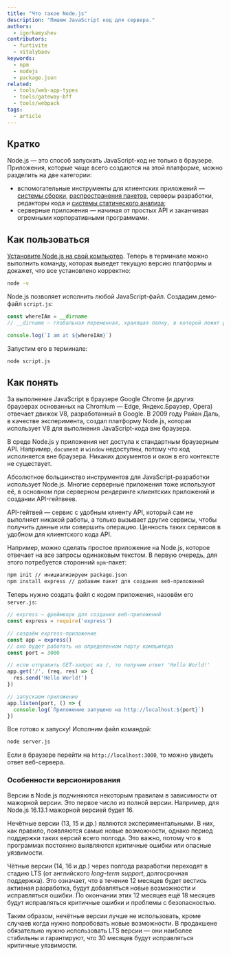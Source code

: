 ```yaml
---
title: "Что такое Node.js"
description: "Пишем JavaScript код для сервера."
authors:
  - igorkamyshev
contributors:
  - furtivite
  - vitalybaev
keywords:
  - npm
  - nodejs
  - package.json
related:
  - tools/web-app-types
  - tools/gateway-bff
  - tools/webpack
tags:
  - article
---
```


## Кратко

Node.js — это способ запускать JavaScript-код не только в браузере. Приложения, которые чаще всего создаются на этой платформе, можно разделить на две категории:

- вспомогательные инструменты для клиентских приложений — [системы сборки](/tools/bundlers/), [распространения пакетов](/tools/package-managers/), серверы разработки, редакторы кода и [системы статического анализа](/tools/static-analysis/);
- серверные приложения — начиная от простых API и заканчивая огромными корпоративными программами.

## Как пользоваться

[Установите Node.js на свой компьютер](https://nodejs.org/). Теперь в терминале можно выполнить команду, которая выведет текущую версию платформы и докажет, что все установлено корректно:

```bash
node -v
```

Node.js позволяет исполнить любой JavaScript-файл. Создадим демо-файл `script.js`:

```js
const whereIAm = __dirname
// __dirname — глобальная переменная, хранящая папку, в которой лежит файл скрипта

console.log(`I am at ${whereIAm}`)
```

Запустим его в терминале:

```bash
node script.js
```

## Как понять

За выполнение JavaScript в браузере Google Chrome (и других браузерах основанных на Chromium — Edge, Яндекс.Браузер, Opera) отвечает движок V8, разработанный в Google. В 2009 году Райан Даль, в качестве эксперимента, создал платформу Node.js, которая использует V8 для выполнения JavaScript-кода вне браузера.

В среде Node.js у приложения нет доступа к стандартным браузерным API. Например, `document` и `window` недоступны, потому что код исполняется вне браузера. Никаких документов и окон в его контексте не существует.

Абсолютное большинство инструментов для JavaScript-разработки использует Node.js. Многие серверные приложения тоже используют её, в основном при серверном рендеринге клиентских приложений и создании API-гейтвеев.

API-гейтвей — сервис с удобным клиенту API, который сам не выполняет никакой работы, а только вызывает другие сервисы, чтобы получить данные или совершить операцию. Ценность таких сервисов в удобном для клиентского кода API.

Например, можно сделать простое приложение на Node.js, которое отвечает на все запросы одинаковым текстом. В первую очередь, для этого потребуется сторонний `npm`-пакет:

```bash
npm init // инициализируем package.json
npm install express // добавим пакет для создания веб-приложений
```

Теперь нужно создать файл с кодом приложения, назовём его `server.js`:

```js
// express — фреймворк для создания веб-приложений
const express = require('express')

// создаём express-приложение
const app = express()
// оно будет работать на определенном порту компьютера
const port = 3000

// если отправить GET-запрос на /, то получим ответ 'Hello World!'
app.get('/', (req, res) => {
  res.send('Hello World!')
})

// запускаем приложение
app.listen(port, () => {
  console.log(`Приложение запущено на http://localhost:${port}`)
})
```

Все готово к запуску! Исполним файл командой:

```bash
node server.js
```

Если в браузере перейти на `http://localhost:3000`, то можно увидеть ответ веб-сервера.

### Особенности версионирования

Версии в Node.js подчиняются некоторым правилам в зависимости от мажорной версии. Это первое число из полной версии. Например, для Node.js 16.13.1 мажорной версией будет 16.

Нечётные версии (13, 15 и др.) являются экспериментальными. В них, как правило, появляются самые новые возможности, однако период поддержки таких версий всего полгода. Это важно, потому что в программах постоянно выявляются критичные ошибки или опасные уязвимости.

Чётные версии (14, 16 и др.) через полгода разработки переходят в стадию LTS (от английского _long-term support_, долгосрочная поддержка). Это означает, что в течение 12 месяцев будет вестись активная разработка, будут добавляться новые возможности и исправляться ошибки. По окончании этих 12 месяцев ещё 18 месяцев будут исправляться критичные ошибки и проблемы с безопасностью.

Таким образом, нечётные версии лучше не использовать, кроме случаев когда нужно попробовать новые возможности. В продакшене обязательно нужно использовать LTS версии — они наиболее стабильны и гарантируют, что 30 месяцев будут исправляться критичные уязвимости.
